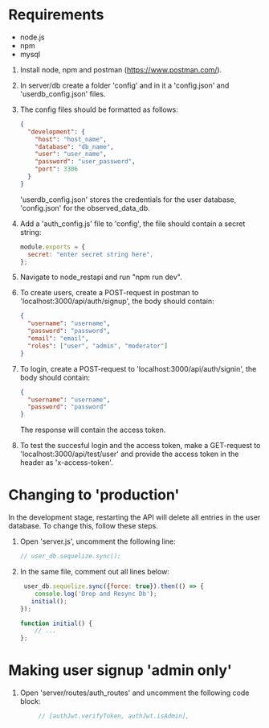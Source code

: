 # Requirements
- node.js
- npm
- mysql

1. Install node, npm and postman (https://www.postman.com/).
2. In server/db create a folder 'config' and in it a 'config.json' and 'userdb_config.json' files.
3. The config files should be formatted as follows:

   ```json
   {
     "development": {
       "host": "host_name",
       "database": "db_name",
       "user": "user_name",
       "password": "user_password",
       "port": 3306
     }
   }
   ```

   'userdb_config.json' stores the credentials for the user database, 'config.json' for the observed_data_db.

4. Add a 'auth_config.js' file to 'config', the file should contain a secret string:
   ```javascript
   module.exports = {
     secret: "enter secret string here",
   };
   ```
5. Navigate to node_restapi and run "npm run dev".
6. To create users, create a POST-request in postman to 'localhost:3000/api/auth/signup', the body should contain:
   ```json
   {
     "username": "username",
     "password": "password",
     "email": "email",
     "roles": ["user", "admin", "moderator"]
   }
   ```
7. To login, create a POST-request to 'localhost:3000/api/auth/signin', the body should contain:
   ```json
   {
     "username": "username",
     "password": "password"
   }
   ```
   The response will contain the access token.
8. To test the succesful login and the access token, make a GET-request to 'localhost:3000/api/test/user' and provide the access token in the header as 'x-access-token'.

# Changing to 'production'

In the development stage, restarting the API will delete all entries in the user database. To change this, follow these steps.

1. Open 'server.js', uncomment the following line:
   ```javascript
   // user_db.sequelize.sync();
   ```
2. In the same file, comment out all lines below:

   ```javascript
    user_db.sequelize.sync({force: true}).then(() => {
       console.log('Drop and Resync Db');
      initial();
   });

   function initial() {
       // ...
   };
   ```

# Making user signup 'admin only'

1. Open 'server/routes/auth_routes' and uncomment the following code block:

   ```javascript
        // [authJwt.verifyToken, authJwt.isAdmin],
   ```